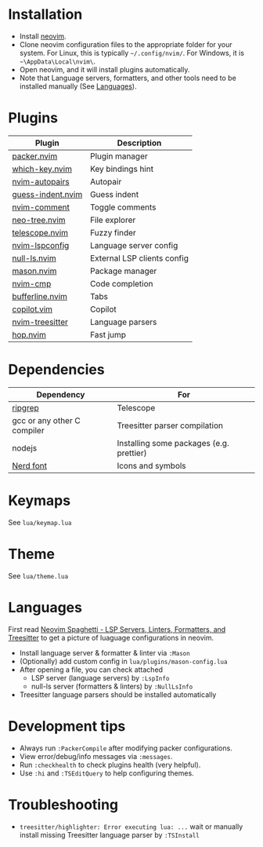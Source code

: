 # Installation

- Install [neovim](https://neovim.io/).
- Clone neovim configuration files to the appropriate folder for your system. For Linux, this is typically `~/.config/nvim/`. For Windows, it is `~\AppData\Local\nvim\`.
- Open neovim, and it will install plugins automatically.
- Note that Language servers, formatters, and other tools need to be installed manually (See [Languages](#Languages)).

# Plugins

| Plugin                                                                | Description                 |
| --------------------------------------------------------------------- | --------------------------- |
| [packer.nvim](https://github.com/wbthomason/packer.nvim)              | Plugin manager              |
| [which-key.nvim](https://github.com/folke/which-key.nvim)             | Key bindings hint           |
| [nvim-autopairs](https://github.com/windwp/nvim-autopairs)            | Autopair                    |
| [guess-indent.nvim](https://github.com/nmac427/guess-indent.nvim)     | Guess indent                |
| [nvim-comment](https://github.com/terrortylor/nvim-comment)           | Toggle comments             |
| [neo-tree.nvim](https://github.com/nvim-neo-tree/neo-tree.nvim)       | File explorer               |
| [telescope.nvim](https://github.com/nvim-telescope/telescope.nvim)    | Fuzzy finder                |
| [nvim-lspconfig](https://github.com/neovim/nvim-lspconfig)            | Language server config      |
| [null-ls.nvim](https://github.com/jose-elias-alvarez/null-ls.nvim)    | External LSP clients config |
| [mason.nvim](https://github.com/williamboman/mason.nvim)              | Package manager             |
| [nvim-cmp](https://github.com/hrsh7th/nvim-cmp)                       | Code completion             |
| [bufferline.nvim](https://github.com/bufferline.nvim)                 | Tabs                        |
| [copilot.vim](https://github.com/github/copilot.vim)                  | Copilot                     |
| [nvim-treesitter](https://github.com/nvim-treesitter/nvim-treesitter) | Language parsers            |
| [hop.nvim](https://github.com/phaazon/hop.nvim)                       | Fast jump                   |

# Dependencies

| Dependency                                          | For                                      |
| --------------------------------------------------- | ---------------------------------------- |
| [ripgrep](https://github.com/BurntSushi/ripgrep)    | Telescope                                |
| gcc or any other C compiler                         | Treesitter parser compilation            |
| nodejs                                              | Installing some packages (e.g. prettier) |
| [Nerd font](https://github.com/40huo/Patched-Fonts) | Icons and symbols                        |

# Keymaps

See `lua/keymap.lua`

# Theme

See `lua/theme.lua`

# Languages

First read [Neovim Spaghetti - LSP Servers, Linters, Formatters, and Treesitter](https://roobert.github.io/2022/12/03/Extending-Neovim/) to get a picture of luaguage configurations in neovim.

- Install language server & formatter & linter via `:Mason`
- (Optionally) add custom config in `lua/plugins/mason-config.lua`
- After opening a file, you can check attached
  - LSP server (language servers) by `:LspInfo`
  - null-ls server (formatters & linters) by `:NullLsInfo`
- Treesitter language parsers should be installed automatically

# Development tips

- Always run `:PackerCompile` after modifying packer configurations.
- View error/debug/info messages via `:messages`.
- Run `:checkhealth` to check plugins health (very helpful).
- Use `:hi` and `:TSEditQuery` to help configuring themes.

# Troubleshooting

- `treesitter/highlighter: Error executing lua: ...` wait or manually install missing Treesitter language parser by `:TSInstall`
